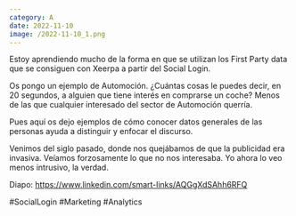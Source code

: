 ```yaml
--- 
category: A 
date: 2022-11-10 
image: /2022-11-10_1.png 
--- 
```


Estoy aprendiendo mucho de la forma en que se utilizan los First Party data que se consiguen con Xeerpa a partir del Social Login. 

Os pongo un ejemplo de Automoción. ¿Cuántas cosas le puedes decir, en 20 segundos, a alguien que tiene interés en comprarse un coche? Menos de las que cualquier interesado del sector de Automoción querría. 

Pues aquí os dejo ejemplos de cómo conocer datos generales de las personas ayuda a distinguir y enfocar el discurso. 

Venimos del siglo pasado, donde nos quejábamos de que la publicidad era invasiva. Veíamos forzosamente lo que no nos interesaba. Yo ahora lo veo menos intrusivo, la verdad. 

Diapo: https://www.linkedin.com/smart-links/AQGgXdSAhh6RFQ

#SocialLogin #Marketing #Analytics